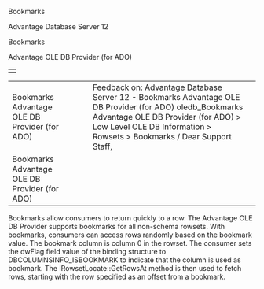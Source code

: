 Bookmarks




Advantage Database Server 12  

Bookmarks

Advantage OLE DB Provider (for ADO)

|  |
| --- |
|  |

|  |  |  |  |  |
| --- | --- | --- | --- | --- |
| Bookmarks  Advantage OLE DB Provider (for ADO) |  |  | Feedback on: Advantage Database Server 12 - Bookmarks Advantage OLE DB Provider (for ADO) oledb\_Bookmarks Advantage OLE DB Provider (for ADO) > Low Level OLE DB Information > Rowsets > Bookmarks / Dear Support Staff, |  |
| Bookmarks  Advantage OLE DB Provider (for ADO) |  |  |  |  |

Bookmarks allow consumers to return quickly to a row. The Advantage OLE DB Provider supports bookmarks for all non-schema rowsets. With bookmarks, consumers can access rows randomly based on the bookmark value. The bookmark column is column 0 in the rowset. The consumer sets the dwFlag field value of the binding structure to DBCOLUMNSINFO\_ISBOOKMARK to indicate that the column is used as bookmark. The IRowsetLocate::GetRowsAt method is then used to fetch rows, starting with the row specified as an offset from a bookmark.